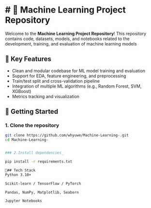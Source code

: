 # # 🧠 Machine Learning Project Repository

Welcome to the **Machine Learning Project Repository**! This repository contains code, datasets, models, and notebooks related to the development, training, and evaluation of machine learning models


## 📌 Key Features

- Clean and modular codebase for ML model training and evaluation  
- Support for EDA, feature engineering, and preprocessing  
- Train/test split and cross-validation pipeline  
- Integration of multiple ML algorithms (e.g., Random Forest, SVM, XGBoost)  
- Metrics tracking and visualization


## 🚀 Getting Started

### 1. Clone the repository 
```bash
git clone https://github.com/whyuwe/Machine-Learning-.git
cd Machine-Learning-


### 2.Install dependencies_

pip install -r requirements.txt

🧰## Tech Stack
Python 3.10+

Scikit-learn / TensorFlow / PyTorch

Pandas, NumPy, Matplotlib, Seaborn

Jupyter Notebooks
